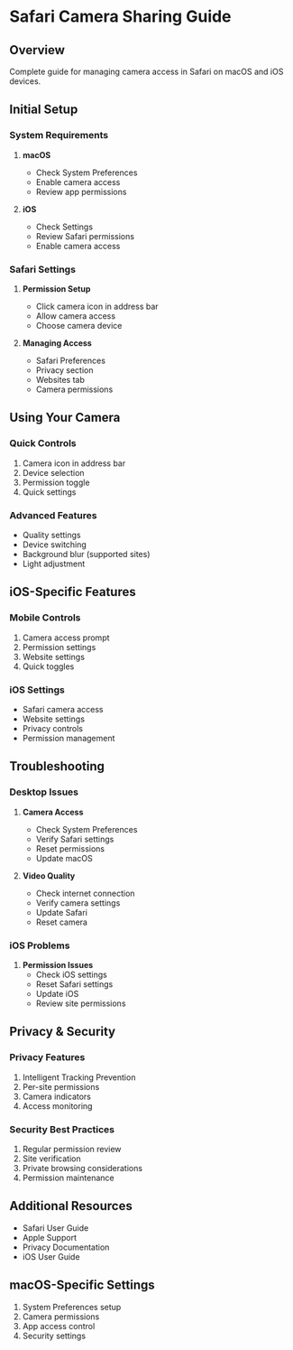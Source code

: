 # Safari Camera Sharing Guide

## Overview
Complete guide for managing camera access in Safari on macOS and iOS devices.

## Initial Setup

### System Requirements
1. **macOS**
   - Check System Preferences
   - Enable camera access
   - Review app permissions

2. **iOS**
   - Check Settings
   - Review Safari permissions
   - Enable camera access

### Safari Settings

1. **Permission Setup**
   - Click camera icon in address bar
   - Allow camera access
   - Choose camera device

2. **Managing Access**
   - Safari Preferences
   - Privacy section
   - Websites tab
   - Camera permissions

## Using Your Camera

### Quick Controls
1. Camera icon in address bar
2. Device selection
3. Permission toggle
4. Quick settings

### Advanced Features
- Quality settings
- Device switching
- Background blur (supported sites)
- Light adjustment

## iOS-Specific Features

### Mobile Controls
1. Camera access prompt
2. Permission settings
3. Website settings
4. Quick toggles

### iOS Settings
- Safari camera access
- Website settings
- Privacy controls
- Permission management

## Troubleshooting

### Desktop Issues
1. **Camera Access**
   - Check System Preferences
   - Verify Safari settings
   - Reset permissions
   - Update macOS

2. **Video Quality**
   - Check internet connection
   - Verify camera settings
   - Update Safari
   - Reset camera

### iOS Problems
1. **Permission Issues**
   - Check iOS settings
   - Reset Safari settings
   - Update iOS
   - Review site permissions

## Privacy & Security

### Privacy Features
1. Intelligent Tracking Prevention
2. Per-site permissions
3. Camera indicators
4. Access monitoring

### Security Best Practices
1. Regular permission review
2. Site verification
3. Private browsing considerations
4. Permission maintenance

## Additional Resources
- Safari User Guide
- Apple Support
- Privacy Documentation
- iOS User Guide

## macOS-Specific Settings
1. System Preferences setup
2. Camera permissions
3. App access control
4. Security settings